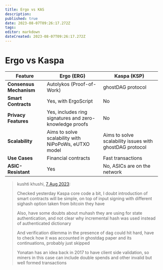 ```yaml
---
title: Ergo vs KAS
description: 
published: true
date: 2023-08-07T09:26:17.272Z
tags: 
editor: markdown
dateCreated: 2023-08-07T09:26:17.272Z
---
```


# Ergo vs Kaspa


| Feature | Ergo (ERG) | Kaspa (KSP) |
|---------|------------|-------------|
| **Consensus Mechanism** | Autolykos (Proof-of-Work) | ghostDAG protocol |
| **Smart Contracts** | Yes, with ErgoScript | No |
| **Privacy Features** | Yes, includes ring signatures and zero-knowledge proofs | No |
| **Scalability** | Aims to solve scalability with NiPoPoWs, eUTXO model | Aims to solve scalability issues with ghostDAG protocol |
| **Use Cases** | Financial contracts | Fast transactions  |
| **ASIC-Resistant** | Yes | No, ASICs are on the network |


> kushti khushi, [7 Aug 2023](https://t.me/ergoplatform/419156):
>
> Checked yesterday Kaspa core code a bit, I doubt introduction of smart contracts will be simple, on top of input signing with different sighash option taken from bitcoin they have
> 
> Also, have some doubts about muhash they are using for state authentication, and not clear why incremental hash was used instead of authenticated dictionary
>
> And verification dilemma in the presence of dag could hit hard, have to check how it was accounted in ghostdag paper and its continuations, probably just skipped
>
> Yonatan has an idea back in 2017 to have client side validation, so miners in this case can include double spends and other invalid but well formed transactions